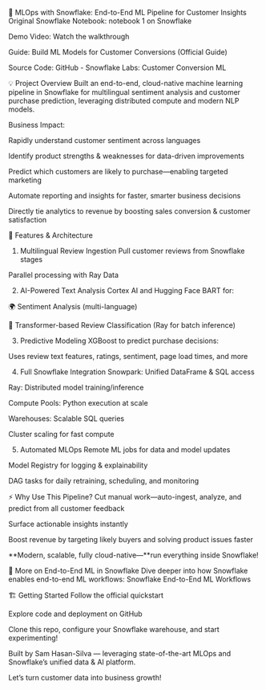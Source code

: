 🚀 MLOps with Snowflake: End-to-End ML Pipeline for Customer Insights
Original Snowflake Notebook:
notebook 1 on Snowflake

Demo Video:
Watch the walkthrough

Guide:
Build ML Models for Customer Conversions (Official Guide)

Source Code:
GitHub - Snowflake Labs: Customer Conversion ML

💡 Project Overview
Built an end-to-end, cloud-native machine learning pipeline in Snowflake for multilingual sentiment analysis and customer purchase prediction, leveraging distributed compute and modern NLP models.

Business Impact:

Rapidly understand customer sentiment across languages

Identify product strengths & weaknesses for data-driven improvements

Predict which customers are likely to purchase—enabling targeted marketing

Automate reporting and insights for faster, smarter business decisions

Directly tie analytics to revenue by boosting sales conversion & customer satisfaction

🔗 Features & Architecture
1. Multilingual Review Ingestion
Pull customer reviews from Snowflake stages

Parallel processing with Ray Data

2. AI-Powered Text Analysis
Cortex AI and Hugging Face BART for:

🌍 Sentiment Analysis (multi-language)

🧠 Transformer-based Review Classification (Ray for batch inference)

3. Predictive Modeling
XGBoost to predict purchase decisions:

Uses review text features, ratings, sentiment, page load times, and more

4. Full Snowflake Integration
Snowpark: Unified DataFrame & SQL access

Ray: Distributed model training/inference

Compute Pools: Python execution at scale

Warehouses: Scalable SQL queries

Cluster scaling for fast compute

5. Automated MLOps
Remote ML jobs for data and model updates

Model Registry for logging & explainability

DAG tasks for daily retraining, scheduling, and monitoring

⚡️ Why Use This Pipeline?
Cut manual work—auto-ingest, analyze, and predict from all customer feedback

Surface actionable insights instantly

Boost revenue by targeting likely buyers and solving product issues faster

**Modern, scalable, fully cloud-native—**run everything inside Snowflake!

🧩 More on End-to-End ML in Snowflake
Dive deeper into how Snowflake enables end-to-end ML workflows:
Snowflake End-to-End ML Workflows

🏗️ Getting Started
Follow the official quickstart

Explore code and deployment on GitHub

Clone this repo, configure your Snowflake warehouse, and start experimenting!

Built by Sam Hasan-Silva — leveraging state-of-the-art MLOps and Snowflake’s unified data & AI platform.

Let’s turn customer data into business growth!
